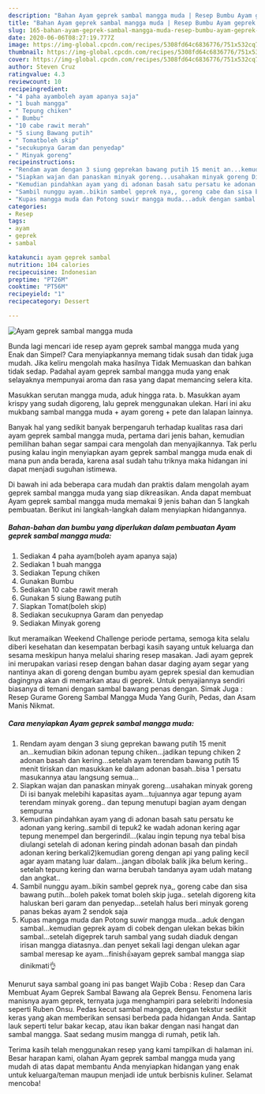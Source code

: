 ```yaml
---
description: "Bahan Ayam geprek sambal mangga muda | Resep Bumbu Ayam geprek sambal mangga muda Yang Paling Enak"
title: "Bahan Ayam geprek sambal mangga muda | Resep Bumbu Ayam geprek sambal mangga muda Yang Paling Enak"
slug: 165-bahan-ayam-geprek-sambal-mangga-muda-resep-bumbu-ayam-geprek-sambal-mangga-muda-yang-paling-enak
date: 2020-06-06T08:27:19.777Z
image: https://img-global.cpcdn.com/recipes/5308fd64c6836776/751x532cq70/ayam-geprek-sambal-mangga-muda-foto-resep-utama.jpg
thumbnail: https://img-global.cpcdn.com/recipes/5308fd64c6836776/751x532cq70/ayam-geprek-sambal-mangga-muda-foto-resep-utama.jpg
cover: https://img-global.cpcdn.com/recipes/5308fd64c6836776/751x532cq70/ayam-geprek-sambal-mangga-muda-foto-resep-utama.jpg
author: Steven Cruz
ratingvalue: 4.3
reviewcount: 10
recipeingredient:
- "4 paha ayamboleh ayam apanya saja"
- "1 buah mangga"
- " Tepung chiken"
- " Bumbu"
- "10 cabe rawit merah"
- "5 siung Bawang putih"
- " Tomatboleh skip"
- "secukupnya Garam dan penyedap"
- " Minyak goreng"
recipeinstructions:
- "Rendam ayam dengan 3 siung geprekan bawang putih 15 menit an...kemudian bikin adonan tepung chiken...jadikan tepung chiken 2 adonan basah dan kering...setelah ayam terendam bawang putih 15 menit tiriskan dan masukkan ke dalam adonan basah..bisa 1 persatu masukannya atau langsung semua..."
- "Siapkan wajan dan panaskan minyak goreng...usahakan minyak goreng Di isi banyak melebihi kapasitas ayam...tujuannya agar tepung ayam terendam minyak goreng.. dan tepung menutupi bagian ayam dengan sempurna"
- "Kemudian pindahkan ayam yang di adonan basah satu persatu ke adonan yang kering..sambil di tepuk2 ke wadah adonan kering agar tepung menempel dan bergerindil...(kalau ingin tepung nya tebal bisa diulangi setelah di adonan kering pindah adonan basah dan pindah adonan kering berkali2)kemudian goreng dengan api yang paling kecil agar ayam matang luar dalam...jangan dibolak balik jika belum kering.. setelah tepung kering dan warna berubah tandanya ayam udah matang dan angkat.."
- "Sambil nunggu ayam..bikin sambel geprek nya,, goreng cabe dan sisa bawang putih...boleh pakek tomat boleh skip juga.. setelah digoreng kita haluskan beri garam dan penyedap...setelah halus beri minyak goreng panas bekas ayam 2 sendok saja"
- "Kupas mangga muda dan Potong suwir mangga muda...aduk dengan sambal...kemudian geprek ayam di cobek dengan ulekan bekas bikin sambal...setelah digeprek taruh sambal yang sudah diaduk dengan irisan mangga diatasnya..dan penyet sekali lagi dengan ulekan agar sambal meresap ke ayam...finish👍ayam geprek sambal mangga siap dinikmati👌"
categories:
- Resep
tags:
- ayam
- geprek
- sambal

katakunci: ayam geprek sambal 
nutrition: 104 calories
recipecuisine: Indonesian
preptime: "PT26M"
cooktime: "PT56M"
recipeyield: "1"
recipecategory: Dessert

---
```



![Ayam geprek sambal mangga muda](https://img-global.cpcdn.com/recipes/5308fd64c6836776/751x532cq70/ayam-geprek-sambal-mangga-muda-foto-resep-utama.jpg)

Bunda lagi mencari ide resep ayam geprek sambal mangga muda yang Enak dan Simpel? Cara menyiapkannya memang tidak susah dan tidak juga mudah. Jika keliru mengolah maka hasilnya Tidak Memuaskan dan bahkan tidak sedap. Padahal ayam geprek sambal mangga muda yang enak selayaknya mempunyai aroma dan rasa yang dapat memancing selera kita.

Masukkan serutan mangga muda, aduk hingga rata. b. Masukkan ayam krispy yang sudah digoreng, lalu geprek menggunakan ulekan. Hari ini aku mukbang sambal mangga muda + ayam goreng + pete dan lalapan lainnya.

Banyak hal yang sedikit banyak berpengaruh terhadap kualitas rasa dari ayam geprek sambal mangga muda, pertama dari jenis bahan, kemudian pemilihan bahan segar sampai cara mengolah dan menyajikannya. Tak perlu pusing kalau ingin menyiapkan ayam geprek sambal mangga muda enak di mana pun anda berada, karena asal sudah tahu triknya maka hidangan ini dapat menjadi suguhan istimewa.


Di bawah ini ada beberapa cara mudah dan praktis dalam mengolah ayam geprek sambal mangga muda yang siap dikreasikan. Anda dapat membuat Ayam geprek sambal mangga muda memakai 9 jenis bahan dan 5 langkah pembuatan. Berikut ini langkah-langkah dalam menyiapkan hidangannya.

<!--inarticleads1-->

##### Bahan-bahan dan bumbu yang diperlukan dalam pembuatan Ayam geprek sambal mangga muda:

1. Sediakan 4 paha ayam(boleh ayam apanya saja)
1. Sediakan 1 buah mangga
1. Sediakan  Tepung chiken
1. Gunakan  Bumbu
1. Sediakan 10 cabe rawit merah
1. Gunakan 5 siung Bawang putih
1. Siapkan  Tomat(boleh skip)
1. Sediakan secukupnya Garam dan penyedap
1. Sediakan  Minyak goreng


Ikut meramaikan Weekend Challenge periode pertama, semoga kita selalu diberi kesehatan dan kesempatan berbagi kasih sayang untuk keluarga dan sesama meskipun hanya melalui sharing resep masakan. Jadi ayam geprek ini merupakan variasi resep dengan bahan dasar daging ayam segar yang nantinya akan di goreng dengan bumbu ayam geprek spesial dan kemudian dagingnya akan di memarkan atau di geprek. Untuk penyajiannya sendiri biasanya di temani dengan sambal bawang penas dengan. Simak Juga : Resep Gurame Goreng Sambal Mangga Muda Yang Gurih, Pedas, dan Asam Manis Nikmat. 

<!--inarticleads2-->

##### Cara menyiapkan Ayam geprek sambal mangga muda:

1. Rendam ayam dengan 3 siung geprekan bawang putih 15 menit an...kemudian bikin adonan tepung chiken...jadikan tepung chiken 2 adonan basah dan kering...setelah ayam terendam bawang putih 15 menit tiriskan dan masukkan ke dalam adonan basah..bisa 1 persatu masukannya atau langsung semua...
1. Siapkan wajan dan panaskan minyak goreng...usahakan minyak goreng Di isi banyak melebihi kapasitas ayam...tujuannya agar tepung ayam terendam minyak goreng.. dan tepung menutupi bagian ayam dengan sempurna
1. Kemudian pindahkan ayam yang di adonan basah satu persatu ke adonan yang kering..sambil di tepuk2 ke wadah adonan kering agar tepung menempel dan bergerindil...(kalau ingin tepung nya tebal bisa diulangi setelah di adonan kering pindah adonan basah dan pindah adonan kering berkali2)kemudian goreng dengan api yang paling kecil agar ayam matang luar dalam...jangan dibolak balik jika belum kering.. setelah tepung kering dan warna berubah tandanya ayam udah matang dan angkat..
1. Sambil nunggu ayam..bikin sambel geprek nya,, goreng cabe dan sisa bawang putih...boleh pakek tomat boleh skip juga.. setelah digoreng kita haluskan beri garam dan penyedap...setelah halus beri minyak goreng panas bekas ayam 2 sendok saja
1. Kupas mangga muda dan Potong suwir mangga muda...aduk dengan sambal...kemudian geprek ayam di cobek dengan ulekan bekas bikin sambal...setelah digeprek taruh sambal yang sudah diaduk dengan irisan mangga diatasnya..dan penyet sekali lagi dengan ulekan agar sambal meresap ke ayam...finish👍ayam geprek sambal mangga siap dinikmati👌


Menurut saya sambal goang ini pas banget Wajib Coba : Resep dan Cara Membuat Ayam Geprek Sambal Bawang ala Geprek Bensu. Fenomena laris manisnya ayam geprek, ternyata juga menghampiri para selebriti Indonesia seperti Ruben Onsu. Pedas kecut sambal mangga, dengan tekstur sedikit keras yang akan memberikan sensasi berbeda pada hidangan Anda. Santap lauk seperti telur bakar kecap, atau ikan bakar dengan nasi hangat dan sambal mangga. Saat sedang musim mangga di rumah, petik lah. 

Terima kasih telah menggunakan resep yang kami tampilkan di halaman ini. Besar harapan kami, olahan Ayam geprek sambal mangga muda yang mudah di atas dapat membantu Anda menyiapkan hidangan yang enak untuk keluarga/teman maupun menjadi ide untuk berbisnis kuliner. Selamat mencoba!
